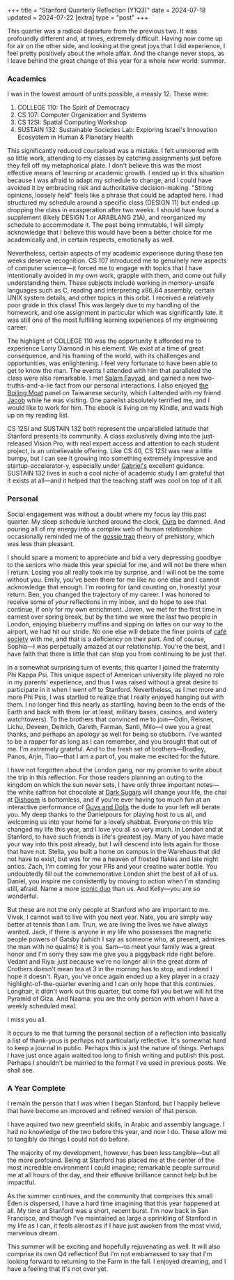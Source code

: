 +++
title = "Stanford Quarterly Reflection (Y1Q3)"
date = 2024-07-18
updated = 2024-07-22
[extra]
type = "post"
+++

This quarter was a radical departure from the previous two. It was
profoundly different and, at times, extremely difficult. Having now come
up for air on the other side, and looking at the great joys that I did
experience, I feel pretty positively about the whole affair. And the
change never stops, as I leave behind the great change of this year for
a whole new world: summer.

<!-- more -->

### Academics

I was in the lowest amount of units possible, a measly 12. These were:

1. COLLEGE 110: The Spirit of Democracy
2. CS 107: Computer Organization and Systems
3. CS 12SI: Spatial Computing Workshop
4. SUSTAIN 132: Sustainable Societies Lab: Exploring Israel's Innovation
   Ecosystem in Human & Planetary Health

This significantly reduced courseload was a mistake. I felt unmoored
with so little work, attending to my classes by catching assignments
just before they fell off my metaphorical plate. I don't believe this
was the most effective means of learning or academic growth. I ended up
in this situation because I was afraid to adapt my schedule to change,
and I could have avoided it by embracing risk and authoritative
decision-making. "Strong opinions, loosely held" feels like a phrase
that could be adapted here. I had structured my schedule around a
specific class (DESIGN 11) but ended up dropping the class in
exasperation after two weeks. I should have found a supplement (likely
DESIGN 1 or ARABLANG 21A), and reorganized my schedule to accommodate
it. The past being immutable, I will simply acknowledge that I believe
this would have been a better choice for me academically and, in certain
respects, emotionally as well.

Nevertheless, certain aspects of my academic experience during these ten
weeks deserve recognition. CS 107 introduced me to genuinely new aspects
of computer science—it forced me to engage with topics that I have
intentionally avoided in my own work, grapple with them, and come out
fully understanding them. These subjects include working in
memory-unsafe languages such as C, reading and interpreting x86_64
assembly, certain UNIX system details, and other topics in this orbit. I
received a relatively poor grade in this class! This was largely due to
my handling of the homework, and one assignment in particular which was
significantly late. It was still one of the most fulfilling learning
experiences of my engineering career.

The highlight of COLLEGE 110 was the opportunity it afforded me to
experience Larry Diamond in his element. We exist at a time of great
consequence, and his framing of the world, with its challenges and
opportunities, was enlightening. I feel very fortunate to have been able
to get to know the man. The events I attended with him that paralleled
the class were also remarkable. I met [Salam Fayyad], and gained a new
two-truths-and-a-lie fact from our personal interactions. I also enjoyed
[the Boiling Moat] panel on Taiwanese security, which I attended with my
friend [Jacob] while he was visiting. One panelist absolutely terrified
me, and I would like to work for him. The ebook is living on my Kindle,
and waits high up on my reading list.

CS 12SI and SUSTAIN 132 both represent the unparalleled latitude that
Stanford presents its community. A class exclusively diving into the
just-released Vision Pro, with real expert access and attention to each
student project, is an unbelievable offering. Like CS 40, CS 12SI was
new a little bumpy, but I can see it growing into something extremely
impressive and startup-accelerator-y, especially under [Gabriel's]
excellent guidance. SUSTAIN 132 lives in such a cool niche of academic
study I am grateful that it exists at all—and it helped that the
teaching staff was cool on top of it all.

### Personal

Social engagement was without a doubt where my focus lay this past
quarter. My sleep schedule lurched around the clock, [Oura] be damned.
And pouring all of my energy into a complex web of human relationships
occasionally reminded me of the [gossip trap] theory of prehistory,
which was less than pleasant.

I should spare a moment to appreciate and bid a very depressing goodbye
to the seniors who made this year special for me, and will not be there
when I return. Losing you all really took me by surprise, and I will not
be the same without you. Emily, you've been there for me like no one
else and I cannot acknowledge that enough. I'm rooting for (and counting
on, honestly) your return. Ben, you changed the trajectory of my career.
I was honored to receive some of *your* reflections in my inbox, and do
hope to see that continue, if only for my own enrichment. Joven, we met
for the first time in earnest over spring break, but by the time we were
the last two people in London, enjoying blueberry muffins and sipping on
lattes on our way to the airport, we had hit our stride. No one else
will debate the finer points of [café society] with me, and that is a
deficiency on their part. And of course, Sophia—I was perpetually amazed
at our relationship. You're the best, and I have faith that there is
little that can stop you from continuing to be just that.

In a somewhat surprising turn of events, this quarter I joined the
fraternity Phi Kappa Psi. This unique aspect of American university life
played no role in my parents' experience, and thus I was raised without
a great desire to participate in it when I went off to Stanford.
Nevertheless, as I met more and more Phi Psis, I was startled to realize
that I really enjoyed hanging out with them. I no longer find this
nearly as startling, having been to the ends of the Earth and back with
them (or at least, military bases, casinos, and watery watchtowers). To
the brothers that convinced me to join—Odin, Reisner, Lichu, Deveen,
Deitrich, Gareth, Farman, Santi, Milo—I owe you a great thanks, and
perhaps an apology as well for being so stubborn. I've wanted to be a
rapper for as long as I can remember, and you brought that out of me.
I'm extremely grateful. And to the fresh set of brothers—Bradley, Panos,
Arjin, Tiao—that I am a part of, you make me excited for the future.

I have not forgotten about the London gang, nor my promise to write
about the trip in this reflection. For those readers planning an outing
to the kingdom on which the sun never sets, I have only three important
notes—the white saffron hot chocolate at [Dark Sugars] will change your
life, the chai at [Dishoom] is bottomless, and if you're ever having too
much fun at an interactive performance of [Guys and Dolls] the dude to
your left will berate you. My deep thanks to the Danielpours for playing
host to us all, and welcoming us into your home for a lovely shabbat.
Everyone on this trip changed my life this year, and I love you all so
very much. In London and at Stanford, to have such friends is life's
greatest joy. Many of you have made your way into this post already, but
I will descend into lists again for those that have not. Stella, you
built a home on campus in the Warehaus that did not have to exist, but
was for me a heaven of frosted flakes and late night antics. Zach, I'm
coming for your PRs and your creatine water bottle. You undoubtedly fill
out the commemorative London shirt the best of all of us. Daniel, you
inspire me consistently by moving to action when I'm standing still,
afraid. Name a more [iconic duo] than us. And Kelly—you are so
wonderful.

But these are not the only people at Stanford who are important to me.
Vivek, I cannot wait to live with you next year. Nate, you are simply
way better at tennis than I am. Trun, we are living the lives we have
always wanted. Jack, if there is anyone in my life who possesses the
magnetic people powers of Gatsby (which I say as someone who, at
present, admires the man with no qualms) it is you. Sam—to meet your
family was a great honor and I'm sorry they saw me give you a piggyback
ride right before. Vedant and Riya: just because we're no longer all in
the great dorm of Crothers doesn't mean tea at 3 in the morning has to
stop, and indeed I hope it doesn't. Ryan, you've once again ended up a
key player in a crazy highlight-of-the-quarter evening and I can only
hope that this continues. Longhair, it didn't work out this quarter, but
come fall you bet we will hit the Pyramid of Giza. And Naama: you are
the only person with whom I have a weekly scheduled meal.

I miss you all.

It occurs to me that turning the personal section of a reflection into
basically a list of thank-yous is perhaps not particularly reflective.
It's somewhat hard to keep a journal in public. Perhaps this is just the
nature of things. Perhaps I have just once again waited too long to
finish writing and publish this post. Perhaps I shouldn't be married to
the format I've used in previous posts. We shall see.

### A Year Complete

I remain the person that I was when I began Stanford, but I happily
believe that have become an improved and refined version of that person.

I have aquired two new greenfield skills, in Arabic and assembly
language. I had no knowledge of the two before this year, and now I do.
These allow me to tangibly do things I could not do before.

The majority of my development, however, has been less tangible—but all
the more profound. Being at Stanford has placed me at the center of the
most incredible environment I could imagine; remarkable people surround
me at all hours of the day, and their effusive brilliance cannot help
but be impactful.

As the summer continues, and the community that comprises this small
Eden is dispersed, I have a hard time imagining that this year happened
at all. My time at Stanford was a short, recent burst. I'm now back in
San Francisco, and though I've maintained as large a sprinkling of
Stanford in my life as I can, it feels almost as if I have just awoken
from the most vivid, marvelous dream.

This summer will be exciting and hopefully rejuvenating as well. It will
also comprise its own Q4 reflection! But I'm not embarrassed to say that
I'm looking forward to returning to the Farm in the fall. I enjoyed
dreaming, and I have a feeling that it's not over yet.

[Salam Fayyad]: https://events.stanford.edu/event/a-conversation-with-salam-fayyad-former-prime-minister-of-the-palestinian-authority
[the Boiling Moat]: https://www.hoover.org/events/boiling-moat
[Jacob]: https://jacobneplokh.com
[Gabriel's]: https://gabriel-lipkowitz.com
[gossip trap]: https://www.theintrinsicperspective.com/p/the-gossip-trap
[café society]: https://en.wikipedia.org/wiki/Café_society
[Oura]: https://ouraring.com
[iconic duo]: https://open.spotify.com/track/4Flfb4fGscN9kXPOduQLrv
[Dark Sugars]: https://www.darksugars.co.uk
[Dishoom]: https://www.dishoom.com
[Guys and Dolls]: https://bridgetheatre.co.uk/whats-on/guys-and-dolls/
